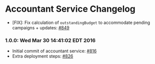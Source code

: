 # Accountant Service Changelog

* [FIX]: Fix calculation of `outstandingBudget` to accommodate pending campaigns + updates: [#849](https://github.com/cinema6/cwrx/issues/849)

### 1.0.0: Wed Mar 30 14:41:02 EDT 2016
* Initial commit of accountant service: [#816](https://github.com/cinema6/cwrx/issues/816)
* Extra deployment steps: [#826](https://github.com/cinema6/cwrx/issues/826)

